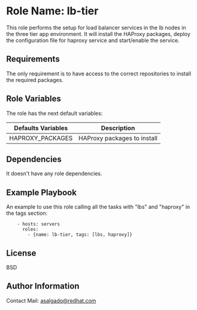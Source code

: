 Role Name: lb-tier
=========

This role performs the setup for load balancer services in the lb nodes in the three tier app environment. It will install the HAProxy packages, deploy the configuration file for haproxy service and start/enable the service.

Requirements
------------

The only requirement is to have access to the correct repositories to install the required packages.

Role Variables
--------------

The role has the next default variables:

| Defaults Variables | Description |
| ------------- | ------------- |
| HAPROXY_PACKAGES | HAProxy packages to install  |

Dependencies
------------

It doesn't have any role dependencies.

Example Playbook
----------------

An example to use this role calling all the tasks with "lbs" and "haproxy" in the tags section:

```
    - hosts: servers
      roles:
        - {name: lb-tier, tags: [lbs, haproxy]}
```

License
-------

BSD

Author Information
------------------

Contact Mail: asalgado@redhat.com
